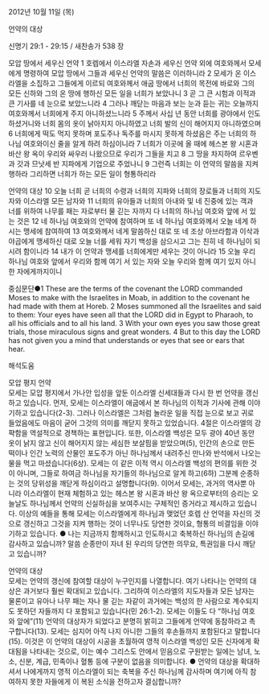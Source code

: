 2012년 10월 11일 (목)

언약의 대상



신명기 29:1 - 29:15 / 새찬송가 538 장


모압 땅에서 세우신 언약
1 호렙에서 이스라엘 자손과 세우신 언약 외에 여호와께서 모세에게 명령하여 모압 땅에서 그들과 세우신 언약의 말씀은 이러하니라 2 모세가 온 이스라엘을 소집하고 그들에게 이르되 여호와께서 애굽 땅에서 너희의 목전에 바로와 그의 모든 신하와 그의 온 땅에 행하신 모든 일을 너희가 보았나니 3 곧 그 큰 시험과 이적과 큰 기사를 네 눈으로 보았느니라 4 그러나 깨닫는 마음과 보는 눈과 듣는 귀는 오늘까지 여호와께서 너희에게 주지 아니하셨느니라 5 주께서 사십 년 동안 너희를 광야에서 인도하셨거니와 너희 몸의 옷이 낡아지지 아니하였고 너희 발의 신이 해어지지 아니하였으며 6 너희에게 떡도 먹지 못하며 포도주나 독주를 마시지 못하게 하셨음은 주는 너희의 하나님 여호와이신 줄을 알게 하려 하심이니라 7 너희가 이곳에 올 때에 헤스본 왕 시혼과 바산 왕 옥이 우리와 싸우러 나왔으므로 우리가 그들을 치고 8 그 땅을 차지하여 르우벤과 갓과 므낫세 반 지파에게 기업으로 주었나니 9 그런즉 너희는 이 언약의 말씀을 지켜 행하라 그리하면 너희가 하는 모든 일이 형통하리라

언약의 대상
10 오늘 너희 곧 너희의 수령과 너희의 지파와 너희의 장로들과 너희의 지도자와 이스라엘 모든 남자와 11 너희의 유아들과 너희의 아내와 및 네 진중에 있는 객과 너를 위하여 나무를 패는 자로부터 물 긷는 자까지 다 너희의 하나님 여호와 앞에 서 있는 것은 12 네 하나님 여호와의 언약에 참여하며 또 네 하나님 여호와께서 오늘 네게 하시는 맹세에 참여하여 13 여호와께서 네게 말씀하신 대로 또 네 조상 아브라함과 이삭과 야곱에게 맹세하신 대로 오늘 너를 세워 자기 백성을 삼으시고 그는 친히 네 하나님이 되시려 함이니라 14 내가 이 언약과 맹세를 너희에게만 세우는 것이 아니라 15 오늘 우리 하나님 여호와 앞에서 우리와 함께 여기 서 있는 자와 오늘 우리와 함께 여기 있지 아니한 자에게까지이니

중심문단●1 These are the terms of the covenant the LORD commanded Moses to make with the Israelites in Moab, in addition to the covenant he had made with them at Horeb. 2 Moses summoned all the Israelites and said to them: Your eyes have seen all that the LORD did in Egypt to Pharaoh, to all his officials and to all his land. 3 With your own eyes you saw those great trials, those miraculous signs and great wonders. 4 But to this day the LORD has not given you a mind that understands or eyes that see or ears that hear.

해석도움





모압 평지 언약  
모세는 모압 평지에서 가나안 입성을 앞둔 이스라엘 신세대들과 다시 한 번 언약을 갱신하고 있습니다. 먼저, 모세는 이스라엘이 애굽에서 본 하나님의 이적과 기사에 관해 이야기하고 있습니다(2-3). 그러나 이스라엘은 그처럼 놀라운 일을 직접 눈으로 보고 귀로 들었음에도 마음이 굳어 그것의 의미를 깨닫지 못하고 있었습니다. 4절은 이스라엘의 강퍅함을 역설적으로 경책하는 표현입니다. 또한, 이스라엘 백성은 모두 광야 40년 동안 옷이 낡지 않고 신이 해어지지 않는 세심한 보살핌을 받았으며(5), 인간의 손으로 만든 떡이나 인간 노력의 산물인 포도주가 아닌 하나님께서 내려주신 만나와 반석에서 나오는 물을 먹고 마셨습니다(6상). 모세는 이 같은 이적 역시 이스라엘 백성의 편의를 위한 것이 아니며, 그들로 하여금 하나님을 자기들의 하나님으로 알게 하고(6하) 그분께 순종하는 것의 당위성을 깨닫게 하심이라고 설명합니다(9). 이어서 모세는, 과거의 역사뿐 아니라 이스라엘이 현재 체험하고 있는 헤스본 왕 시혼과 바산 왕 옥으로부터의 승리는 오늘날도 하나님께서 언약의 신실하심을 보여주시는 구체적인 증거라고 제시하고 있습니다. 이상의 예들을 통해 모세는 이스라엘에게 하나님과 맺었던 호렙 산 언약을 자신의 것으로 갱신하고 그것을 지켜 행하는 것이 너무나도 당연한 것이요, 형통의 비결임을 이야기하고 있습니다.
● 나는 지금까지 함께하시고 인도하시고 축복하신 하나님의 손길에 감사하고 있습니까? 말씀 순종만이 자녀 된 우리의 당연한 의무요, 특권임을 다시 깨닫고 있습니까? 

언약의 대상  
모세는 언약의 갱신에 참여할 대상이 누구인지를 나열합니다. 여기 나타나는 언약의 대상은 과거보다 훨씬 확대되고 있습니다. 그리하여 이스라엘의 지도자들과 모든 남자는 물론이고 유아나 나무 패는 자나 물 긷는 자같이 과거에는 백성의 한 사람으로 계수되지도 못하던 자들까지 다 포함되고 있습니다(민 26:1-2). 모세는 이들도 다 “하나님 여호와 앞에”(11) 언약의 대상자가 되었다고 분명히 밝히고 그들에게 언약에 동참하라고 촉구합니다(13). 모세는 심지어 아직 나지 아니한 그들의 후손들까지 포함된다고 말합니다(15). 이것은 이 언약의 대상이 시공을 초월하여 영적 이스라엘 백성인 모든 신자에게 확대됨을 나타내는 것으로, 이는 예수 그리스도 안에서 믿음으로 구원받는 일에는 남녀, 노소, 신분, 계급, 민족이나 혈통 등에 구분이 없음을 의미합니다.
● 언약의 대상을 확대하셔서 나에게까지 영적 이스라엘이 되는 축복을 주신 하나님께 감사하며 여기에 아직 참여하지 못한 자들에게 이 복된 소식을 전하고자 결심합니까?
